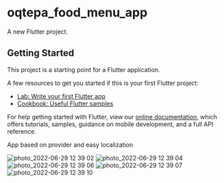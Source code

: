 # oqtepa_food_menu_app

A new Flutter project.

## Getting Started

This project is a starting point for a Flutter application.

A few resources to get you started if this is your first Flutter project:

- [Lab: Write your first Flutter app](https://flutter.dev/docs/get-started/codelab)
- [Cookbook: Useful Flutter samples](https://flutter.dev/docs/cookbook)

For help getting started with Flutter, view our
[online documentation](https://flutter.dev/docs), which offers tutorials,
samples, guidance on mobile development, and a full API reference.
  
  App based on provider and easy localization

![photo_2022-06-29 12 39 02](https://user-images.githubusercontent.com/86294468/176379801-7d481a78-199d-4734-8ab8-2de7f65f56d0.jpeg)
![photo_2022-06-29 12 39 04](https://user-images.githubusercontent.com/86294468/176379814-7cafc8f2-09c2-47e7-812f-dbc1f7c565c7.jpeg)
![photo_2022-06-29 12 39 06](https://user-images.githubusercontent.com/86294468/176379822-5c985305-122c-42c4-945b-b7edadee60cc.jpeg)
![photo_2022-06-29 12 39 07](https://user-images.githubusercontent.com/86294468/176379832-7a69a742-2210-4c72-8d98-9cba8f548c8b.jpeg)
![photo_2022-06-29 12 39 10](https://user-images.githubusercontent.com/86294468/176379856-73c9aa2a-d590-480d-925f-0f1d17b4cb8c.jpeg)
